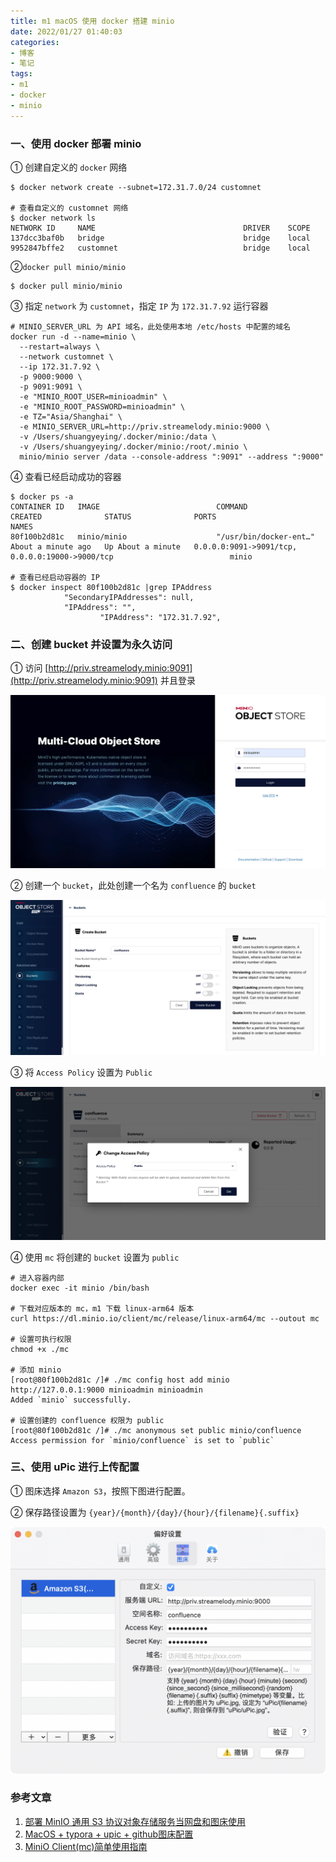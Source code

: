 ```yaml
---
title: m1 macOS 使用 docker 搭建 minio
date: 2022/01/27 01:40:03
categories: 
- 博客
- 笔记
tags: 
- m1
- docker
- minio
---
```


### 一、使用 docker 部署 minio

① 创建自定义的 `docker` 网络

```shell
$ docker network create --subnet=172.31.7.0/24 customnet

# 查看自定义的 customnet 网络
$ docker network ls
NETWORK ID     NAME                                 DRIVER    SCOPE
137dcc3baf0b   bridge                               bridge    local
9952847bffe2   customnet                            bridge    local
```

②`docker pull minio/minio`

```shell
$ docker pull minio/minio
```
<!--more-->

③ 指定 `network` 为 `customnet`，指定 `IP` 为 `172.31.7.92` 运行容器

```shell
# MINIO_SERVER_URL 为 API 域名，此处使用本地 /etc/hosts 中配置的域名
docker run -d --name=minio \
  --restart=always \
  --network customnet \
  --ip 172.31.7.92 \
  -p 9000:9000 \
  -p 9091:9091 \
  -e "MINIO_ROOT_USER=minioadmin" \
  -e "MINIO_ROOT_PASSWORD=minioadmin" \
  -e TZ="Asia/Shanghai" \
  -e MINIO_SERVER_URL=http://priv.streamelody.minio:9000 \
  -v /Users/shuangyeying/.docker/minio:/data \
  -v /Users/shuangyeying/.docker/minio:/root/.minio \
  minio/minio server /data --console-address ":9091" --address ":9000"
```

④ 查看已经启动成功的容器

```shell
$ docker ps -a
CONTAINER ID   IMAGE                          COMMAND                  CREATED              STATUS              PORTS                                                                    NAMES
80f100b2d81c   minio/minio                    "/usr/bin/docker-ent…"   About a minute ago   Up About a minute   0.0.0.0:9091->9091/tcp, 0.0.0.0:19000->9000/tcp                          minio

# 查看已经启动容器的 IP
$ docker inspect 80f100b2d81c |grep IPAddress
            "SecondaryIPAddresses": null,
            "IPAddress": "",
                    "IPAddress": "172.31.7.92",
```



### 二、创建 bucket 并设置为永久访问

① 访问 [http://priv.streamelody.minio:9091](http://priv.streamelody.minio:9091) 并且登录

<img src="https://raw.githubusercontent.com/streamelody/jekyll_resource/master/assets/blogImg/2023/01/27/01/image-20230126001744640.png" alt="image-20230126001744640" style="zoom:50%;" />

② 创建一个 `bucket`，此处创建一个名为 `confluence` 的 `bucket`

<img src="https://raw.githubusercontent.com/streamelody/jekyll_resource/master/assets/blogImg/2023/01/27/01/image-20230126001902005.png" alt="image-20230126001902005" style="zoom:50%;" />

③ 将 `Access Policy` 设置为 `Public`

<img src="https://raw.githubusercontent.com/streamelody/jekyll_resource/master/assets/blogImg/2023/01/27/01/image-20230126002358216.png" alt="image-20230126002358216" style="zoom:50%;" />



④ 使用 `mc` 将创建的 `bucket` 设置为 `public`

```shell
# 进入容器内部
docker exec -it minio /bin/bash

# 下载对应版本的 mc，m1 下载 linux-arm64 版本
curl https://dl.minio.io/client/mc/release/linux-arm64/mc --outout mc

# 设置可执行权限
chmod +x ./mc

# 添加 minio
[root@80f100b2d81c /]# ./mc config host add minio http://127.0.0.1:9000 minioadmin minioadmin
Added `minio` successfully.

# 设置创建的 confluence 权限为 public
[root@80f100b2d81c /]# ./mc anonymous set public minio/confluence
Access permission for `minio/confluence` is set to `public`
```



### 三、使用 uPic 进行上传配置

① 图床选择 `Amazon S3`，按照下图进行配置。

② 保存路径设置为 `{year}/{month}/{day}/{hour}/{filename}{.suffix}`

<img src="https://raw.githubusercontent.com/streamelody/jekyll_resource/master/assets/blogImg/2023/01/27/01/image-20230126175619202.png" alt="image-20230126175619202" style="zoom:50%;" />

### 参考文章

1. [部署 MinIO 通用 S3 协议对象存储服务当网盘和图床使用](https://www.ioiox.com/archives/151.html/comment-page-1)
2. [MacOS + typora + upic + github图床配置](https://blog.csdn.net/weixin_51216553/article/details/127181022)
3. [MiniO Client(mc)简单使用指南](https://www.cnblogs.com/panw/p/16801534.html)